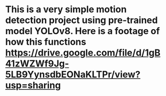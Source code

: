 # This is a very simple motion detection project using pre-trained model YOLOv8. Here is a footage of how this functions https://drive.google.com/file/d/1gB41zWZWf9Jg-5LB9YynsdbEONaKLTPr/view?usp=sharing
